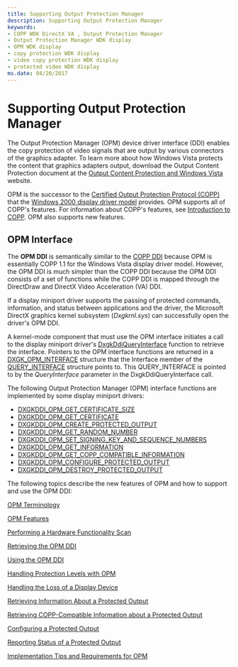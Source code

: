 ```yaml
---
title: Supporting Output Protection Manager
description: Supporting Output Protection Manager
keywords:
- COPP WDK DirectX VA , Output Protection Manager
- Output Protection Manager WDK display
- OPM WDK display
- copy protection WDK display
- video copy protection WDK display
- protected video WDK display
ms.date: 04/20/2017
---
```


# Supporting Output Protection Manager


The Output Protection Manager (OPM) device driver interface (DDI) enables the copy protection of video signals that are output by various connectors of the graphics adapter. To learn more about how Windows Vista protects the content that graphics adapters output, download the Output Content Protection document at the [Output Content Protection and Windows Vista](https://download.microsoft.com/download/5/D/6/5D6EAF2B-7DDF-476B-93DC-7CF0072878E6/output_protect.doc) website.

OPM is the successor to the [Certified Output Protection Protocol (COPP)](copp-processing.md) that the [Windows 2000 display driver model](windows-2000-display-driver-model-design-guide.md) provides. OPM supports all of COPP's features. For information about COPP's features, see [Introduction to COPP](introduction-to-copp.md). OPM also supports new features.

## OPM Interface

The **OPM DDI** is semantically similar to the [COPP DDI](sample-functions-for-copp.md) because OPM is essentially COPP 1.1 for the Windows Vista display driver model. However, the OPM DDI is much simpler than the COPP DDI because the OPM DDI consists of a set of functions while the COPP DDI is mapped through the DirectDraw and DirectX Video Acceleration (VA) DDI.

If a display miniport driver supports the passing of protected commands, information, and status between applications and the driver, the Microsoft DirectX graphics kernel subsystem (*Dxgkrnl.sys*) can successfully open the driver's OPM DDI.

A kernel-mode component that must use the OPM interface initiates a call to the display miniport driver's [DxgkDdiQueryInterface](/windows-hardware/drivers/ddi/dispmprt/nc-dispmprt-dxgkddi_query_interface) function to retrieve the interface. Pointers to the OPM interface functions are returned in a [DXGK_OPM_INTERFACE](/windows-hardware/drivers/ddi/dispmprt/ns-dispmprt-_dxgk_opm_interface) structure that the Interface member of the [QUERY_INTERFACE](/windows-hardware/drivers/ddi/video/ns-video-_query_interface) structure points to. This QUERY_INTERFACE is pointed to by the *QueryInterface* parameter in the DxgkDdiQueryInterface call.

The following Output Protection Manager (OPM) interface functions are implemented by some display miniport drivers:

* [DXGKDDI_OPM_GET_CERTIFICATE_SIZE](/windows-hardware/drivers/ddi/dispmprt/nc-dispmprt-dxgkddi_opm_get_certificate_size)
* [DXGKDDI_OPM_GET_CERTIFICATE](/windows-hardware/drivers/ddi/dispmprt/nc-dispmprt-dxgkddi_opm_get_certificate)
* [DXGKDDI_OPM_CREATE_PROTECTED_OUTPUT](/windows-hardware/drivers/ddi/dispmprt/nc-dispmprt-dxgkddi_opm_create_protected_output)
* [DXGKDDI_OPM_GET_RANDOM_NUMBER](/windows-hardware/drivers/ddi/dispmprt/nc-dispmprt-dxgkddi_opm_get_random_number)
* [DXGKDDI_OPM_SET_SIGNING_KEY_AND_SEQUENCE_NUMBERS](/windows-hardware/drivers/ddi/dispmprt/nc-dispmprt-dxgkddi_opm_set_signing_key_and_sequence_numbers)
* [DXGKDDI_OPM_GET_INFORMATION](/windows-hardware/drivers/ddi/dispmprt/nc-dispmprt-dxgkddi_opm_get_information)
* [DXGKDDI_OPM_GET_COPP_COMPATIBLE_INFORMATION](/windows-hardware/drivers/ddi/dispmprt/nc-dispmprt-dxgkddi_opm_get_copp_compatible_information)
* [DXGKDDI_OPM_CONFIGURE_PROTECTED_OUTPUT](/windows-hardware/drivers/ddi/dispmprt/nc-dispmprt-dxgkddi_opm_configure_protected_output)
* [DXGKDDI_OPM_DESTROY_PROTECTED_OUTPUT](/windows-hardware/drivers/ddi/dispmprt/nc-dispmprt-dxgkddi_opm_destroy_protected_output)

The following topics describe the new features of OPM and how to support and use the OPM DDI:

[OPM Terminology](opm-terminology.md)

[OPM Features](opm-features.md)

[Performing a Hardware Functionality Scan](performing-a-hardware-functionality-scan.md)

[Retrieving the OPM DDI](retrieving-the-opm-ddi.md)

[Using the OPM DDI](using-the-opm-ddi.md)

[Handling Protection Levels with OPM](handling-protection-levels-with-opm.md)

[Handling the Loss of a Display Device](handling-the-loss-of-a-display-device.md)

[Retrieving Information About a Protected Output](retrieving-information-about-a-protected-output.md)

[Retrieving COPP-Compatible Information about a Protected Output](retrieving-copp-compatible-information-about-a-protected-output.md)

[Configuring a Protected Output](configuring-a-protected-output.md)

[Reporting Status of a Protected Output](reporting-status-of-a-protected-output.md)

[Implementation Tips and Requirements for OPM](implementation-tips-and-requirements-for-opm.md)

 

